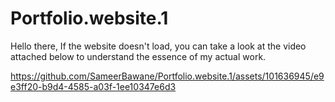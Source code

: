 # Portfolio.website.1

Hello there,
If the website doesn't load, you can take a look at the video attached below to understand the essence of my actual work.

https://github.com/SameerBawane/Portfolio.website.1/assets/101636945/e9e3ff20-b9d4-4585-a03f-1ee10347e6d3
